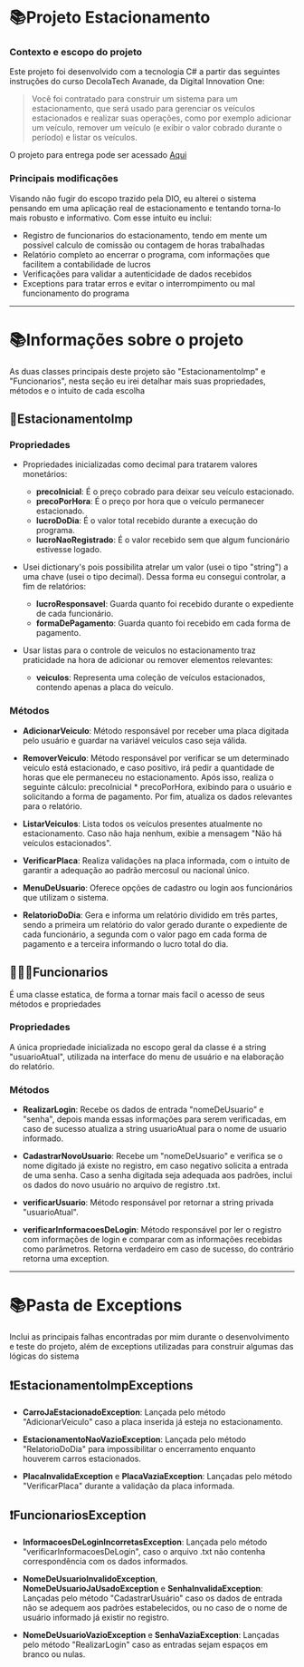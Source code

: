 # 📚Projeto Estacionamento
### Contexto e escopo do projeto

Este projeto foi desenvolvido com a tecnologia C# a partir das seguintes instruções do curso DecolaTech Avanade, da Digital Innovation One:
> Você foi contratado para construir um sistema para um estacionamento, que será usado para gerenciar os veículos estacionados e realizar suas operações, como por exemplo adicionar um veículo, remover um veículo (e exibir o valor cobrado durante o período) e listar os veículos.

O projeto para entrega pode ser acessado [Aqui](https://github.com/Mateus-Bueno/Trilha.NET-Fundamentos-Desafio)


### Principais modificações
Visando não fugir do escopo trazido pela DIO, eu alterei o sistema pensando em uma aplicação real de estacionamento e tentando torna-lo mais robusto e informativo. Com esse intuito eu inclui:
* Registro de funcionarios do estacionamento, tendo em mente um possível calculo de comissão ou contagem de horas trabalhadas
* Relatório completo ao encerrar o programa, com informações que facilitem a contabilidade de lucros
* Verificações para validar a autenticidade de dados recebidos
* Exceptions para tratar erros e evitar o interrompimento ou mal funcionamento do programa

-----------------------------------------------------------------------------------------------------------------------------------------------------------------------------

# 📚Informações sobre o projeto

As duas classes principais deste projeto são "EstacionamentoImp" e "Funcionarios", nesta seção eu irei detalhar mais suas propriedades, métodos e o intuito de cada escolha

## 🚗EstacionamentoImp

### Propriedades

* Propriedades inicializadas como decimal para tratarem valores monetários:
  * **precoInicial**: É o preço cobrado para deixar seu veículo estacionado.
  * **precoPorHora**: É o preço por hora que o veículo permanecer estacionado.
  * **lucroDoDia**: É o valor total recebido durante a execução do programa.
  * **lucroNaoRegistrado**: É o valor recebido sem que algum funcionário estivesse logado.
 
* Usei dictionary's pois possibilita atrelar um valor (usei o tipo "string") a uma chave (usei o tipo decimal). Dessa forma eu consegui controlar, a fim de relatórios:
  * **lucroResponsavel**: Guarda quanto foi recebido durante o expediente de cada funcionário.
  * **formaDePagamento**: Guarda quanto foi recebido em cada forma de pagamento.
    
* Usar listas para o controle de veiculos no estacionamento traz praticidade na hora de adicionar ou remover elementos relevantes:
  * **veiculos**: Representa uma coleção de veículos estacionados, contendo apenas a placa do veículo.

### Métodos

* **AdicionarVeiculo**: Método responsável por receber uma placa digitada pelo usuário e guardar na variável veiculos caso seja válida.
  
* **RemoverVeiculo**: Método responsável por verificar se um determinado veículo está estacionado, e caso positivo, irá pedir a quantidade de horas que ele permaneceu no estacionamento. Após isso, realiza o seguinte cálculo: precoInicial * precoPorHora, exibindo para o usuário e solicitando a forma de pagamento. Por fim, atualiza os dados relevantes para o relatório.
  
* **ListarVeiculos**: Lista todos os veículos presentes atualmente no estacionamento. Caso não haja nenhum, exibie a mensagem "Não há veículos estacionados".
  
* **VerificarPlaca**: Realiza validações na placa informada, com o intuito de garantir a adequação ao padrão mercosul ou nacional único.
  
* **MenuDeUsuario**: Oferece opções de cadastro ou login aos funcionários que utilizam o sistema.
  
* **RelatorioDoDia**: Gera e informa um relatório dividido em três partes, sendo a primeira um relatório do valor gerado durante o expediente de cada funcionário, a segunda com o valor pago em cada forma de pagamento e a terceira informando o lucro total do dia.

## 👩🏽‍💼Funcionarios

É uma classe estatica, de forma a tornar mais facil o acesso de seus métodos e propriedades

### Propriedades

A única propriedade inicializada no escopo geral da classe é a string "usuarioAtual", utilizada na interface do menu de usuário e na elaboração do relatório.

### Métodos

* **RealizarLogin**: Recebe os dados de entrada "nomeDeUsuario" e "senha", depois manda essas informações para serem verificadas, em caso de sucesso atualiza a string usuarioAtual para o nome de usuario informado.
  
* **CadastrarNovoUsuario**: Recebe um "nomeDeUsuario" e verifica se o nome digitado já existe no registro, em caso negativo solicita a entrada de uma senha. Caso a senha digitada seja adequada aos padrões, inclui os dados do novo usuário no arquivo de registro .txt.
  
* **verificarUsuario**: Método responsável por retornar a string privada "usuarioAtual".
  
* **verificarInformacoesDeLogin**: Método responsável por ler o registro com informações de login e comparar com as informações recebidas como parâmetros. Retorna verdadeiro em caso de sucesso, do contrário retorna uma exception.

-----------------------------------------------------------------------------------------------------------------------------------------------------------------------------------

# 📚Pasta de Exceptions

Inclui as principais falhas encontradas por mim durante o desenvolvimento e teste do projeto, além de exceptions utilizadas para construir algumas das lógicas do sistema

## ❗EstacionamentoImpExceptions

* **CarroJaEstacionadoException**: Lançada pelo método "AdicionarVeiculo" caso a placa inserida já esteja no estacionamento.

* **EstacionamentoNaoVazioException**: Lançada pelo método "RelatorioDoDia" para impossibilitar o encerramento enquanto houverem carros estacionados.

* **PlacaInvalidaException** e **PlacaVaziaException**: Lançadas pelo método "VerificarPlaca" durante a validação da placa informada.

## ❗FuncionariosException

* **InformacoesDeLoginIncorretasException**: Lançada pelo método "verificarInformacoesDeLogin", caso o arquivo .txt não contenha correspondência com os dados informados.

* **NomeDeUsuarioInvalidoException**, **NomeDeUsuarioJaUsadoException** e **SenhaInvalidaException**: Lançadas pelo método "CadastrarUsuário" caso os dados de entrada não se adequem aos padrões estabelecidos, ou no caso de o nome de usuário informado já existir no registro.

* **NomeDeUsuarioVazioException** e **SenhaVaziaException**: Lançadas pelo método "RealizarLogin" caso as entradas sejam espaços em branco ou nulas. 
